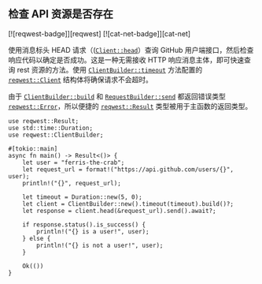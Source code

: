 ## 检查 API 资源是否存在

<!--
> [web/clients/api/rest-head.md](https://github.com/rust-lang-nursery/rust-cookbook/blob/master/src/web/clients/api/rest-head.md)
> <br />
> commit 67329add00792d6cfc04b5d4cfb073a5fb12ba53 - 2020.06.14
-->

[![reqwest-badge]][reqwest] [![cat-net-badge]][cat-net]

使用消息标头 HEAD 请求（([`Client::head`]）查询 GitHub 用户端接口，然后检查响应代码以确定是否成功。这是一种无需接收 HTTP 响应消息主体，即可快速查询 rest 资源的方法。使用 [`ClientBuilder::timeout`] 方法配置的 [`reqwest::Client`] 结构体将确保请求不会超时。

由于 [`ClientBuilder::build`] 和 [`RequestBuilder::send`] 都返回错误类型 [`reqwest::Error`]，所以便捷的 [`reqwest::Result`] 类型被用于主函数的返回类型。

```rust,edition2018,no_run
use reqwest::Result;
use std::time::Duration;
use reqwest::ClientBuilder;

#[tokio::main]
async fn main() -> Result<()> {
    let user = "ferris-the-crab";
    let request_url = format!("https://api.github.com/users/{}", user);
    println!("{}", request_url);

    let timeout = Duration::new(5, 0);
    let client = ClientBuilder::new().timeout(timeout).build()?;
    let response = client.head(&request_url).send().await?;

    if response.status().is_success() {
        println!("{} is a user!", user);
    } else {
        println!("{} is not a user!", user);
    }

    Ok(())
}
```

[`ClientBuilder::build`]: https://docs.rs/reqwest/*/reqwest/struct.ClientBuilder.html#method.build
[`Client::head`]: https://docs.rs/reqwest/*/reqwest/struct.Client.html#method.head
[`ClientBuilder::timeout`]: https://docs.rs/reqwest/*/reqwest/struct.ClientBuilder.html#method.timeout
[`RequestBuilder::send`]: https://docs.rs/reqwest/*/reqwest/struct.RequestBuilder.html#method.send
[`reqwest::Client`]: https://docs.rs/reqwest/*/reqwest/struct.Client.html
[`reqwest::Error`]: https://docs.rs/reqwest/*/reqwest/struct.Error.html
[`reqwest::Result`]:https://docs.rs/reqwest/*/reqwest/type.Result.html
